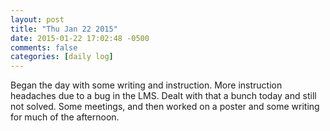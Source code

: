 ```yaml
---
layout: post
title: "Thu Jan 22 2015"
date: 2015-01-22 17:02:48 -0500
comments: false
categories: [daily log]
---
```


Began the day with some writing and instruction. More instruction headaches
due to a bug in the LMS. Dealt with that a bunch today and still not solved.
Some meetings, and then worked on a poster and some writing for much of the
afternoon.
